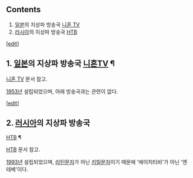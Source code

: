 ## Contents

    

1. [일본](%EC%9D%BC%EB%B3%B8.md)의 지상파 방송국 [니혼 TV](%EB%8B%88%ED%98%BC%20TV.md)
2. [러시아](%EB%9F%AC%EC%8B%9C%EC%95%84.md)의 지상파 방송국 [НТВ](%D0%9D%D0%A2%D0%92.md)

[[edit](http://rigvedawiki.net/r1/wiki.php/NTV?action=edit&section=1)]

## 1. [일본](%EC%9D%BC%EB%B3%B8.md)의 지상파 방송국 [니혼TV](%EB%8B%88%ED%98%BC%20TV.md) ¶

[니혼 TV](%EB%8B%88%ED%98%BC%20TV.md) 문서 참고.

  

[1953년](1953%EB%85%84.md) 설립되었으며, 아래 방송국과는 관련이 없다.

  

[[edit](http://rigvedawiki.net/r1/wiki.php/NTV?action=edit&section=2)]

## 2. [러시아](%EB%9F%AC%EC%8B%9C%EC%95%84.md)의 지상파 방송국
[НТВ](%D0%9D%D0%A2%D0%92.md) ¶

[НТВ](%D0%9D%D0%A2%D0%92.md) 문서 참고.

  

[1993년](1993%EB%85%84.md) 설립되었으며, [라틴문자](%EB%9D%BC%ED%8B%B4%20%EB%AC%B8%EC%9E%90.md)가 아닌 [키릴문자](%ED%82%A4%EB%A6%B4%20%EB%AC%B8%EC%9E%90.md)이기 때문에 '에이치티비'가 아닌 '엔테베'이다.

